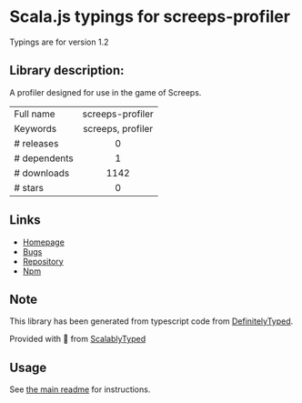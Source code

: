 
# Scala.js typings for screeps-profiler

Typings are for version 1.2

## Library description:
A profiler designed for use in the game of Screeps.

|                    |                 |
| ------------------ | :-------------: |
| Full name          | screeps-profiler |
| Keywords           | screeps, profiler |
| # releases         | 0 |
| # dependents       | 1 |
| # downloads        | 1142 |
| # stars            | 0 |

## Links
- [Homepage](https://github.com/screepers/screeps-profiler#readme)
- [Bugs](https://github.com/screepers/screeps-profiler/issues)
- [Repository](https://github.com/screepers/screeps-profiler)
- [Npm](https://www.npmjs.com/package/screeps-profiler)
    


## Note
This library has been generated from typescript code from [DefinitelyTyped](https://definitelytyped.org).

Provided with :purple_heart: from [ScalablyTyped](https://github.com/oyvindberg/ScalablyTyped)

## Usage
See [the main readme](../../readme.md) for instructions.


